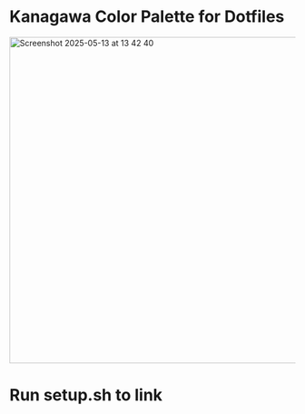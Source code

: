 
# Kanagawa Color Palette for Dotfiles
<img width="575" alt="Screenshot 2025-05-13 at 13 42 40" src="https://github.com/user-attachments/assets/d06d91a4-6ec2-4721-a5d2-f62f6ffe18f2" />

# Run setup.sh to link
